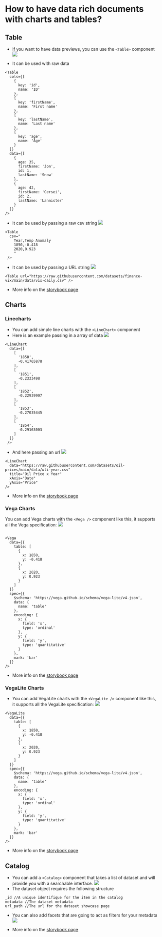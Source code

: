 # How to have data rich documents with charts and tables?


## Table

- If you want to have data previews, you can use the `<Table>` component
![](https://hackmd.io/_uploads/HyrtR_mS2.png)

- It can be used with raw data
```
<Table
  cols={[
    {
      key: 'id',
      name: 'ID'
    },
    {
      key: 'firstName',
      name: 'First name'
    },
    {
      key: 'lastName',
      name: 'Last name'
    },
    {
      key: 'age',
      name: 'Age'
    }
  ]}
  data={[
    {
      age: 35,
      firstName: 'Jon',
      id: 1,
      lastName: 'Snow'
    },
    {
      age: 42,
      firstName: 'Cersei',
      id: 2,
      lastName: 'Lannister'
    }
  ]}
/>
```

- It can be used by passing a raw csv string
![](https://hackmd.io/_uploads/SJglXtQrh.png)
```
<Table
  csv="
    Year,Temp Anomaly
    1850,-0.418
    2020,0.923
    "
 />
```

- It can be used by passing a URL string
![](https://hackmd.io/_uploads/S19GXYXBn.png)
```
<Table url="https://raw.githubusercontent.com/datasets/finance-vix/main/data/vix-daily.csv" />
```
- More info on the [storybook page](https://storybook.portaljs.org/?path=/docs/components-table--docs)

## Charts

### Linecharts

- You can add simple line charts with the `<LineChart>` component 
- Here is an example passing in a array of data
![](https://hackmd.io/_uploads/S1TBXYXH3.png)
```
<LineChart
  data={[
    [
      '1850',
      -0.41765878
    ],
    [
      '1851',
      -0.2333498
    ],
    [
      '1852',
      -0.22939907
    ],
    [
      '1853',
      -0.27035445
    ],
    [
      '1854',
      -0.29163003
    ]
  ]}
 />
```
- And here passing an url
![](https://hackmd.io/_uploads/SkHd7KXS3.png)
```
<LineChart
  data="https://raw.githubusercontent.com/datasets/oil-prices/main/data/wti-year.csv"
  title="Oil Price x Year"
  xAxis="Date"
  yAxis="Price"
/>
```
- More info on the [storybook page](https://storybook.portaljs.org/?path=/docs/components-linechart--docs)

### Vega Charts

You can add Vega charts with the `<Vega />` component like this, it supports all the Vega specification:
![](https://hackmd.io/_uploads/ryN5mYmSh.png)
```

<Vega
  data={{
    table: [
      {
        x: 1850,
        y: -0.418
      },
      {
        x: 2020,
        y: 0.923
      }
    ]
  }}
  spec={{
    $schema: 'https://vega.github.io/schema/vega-lite/v4.json',
    data: {
      name: 'table'
    },
    encoding: {
      x: {
        field: 'x',
        type: 'ordinal'
      },
      y: {
        field: 'y',
        type: 'quantitative'
      }
    },
    mark: 'bar'
  }}
/>
```
- More info on the [storybook page](https://storybook.portaljs.org/?path=/docs/components-vega--docs)

### VegaLite Charts

- You can add VegaLite charts with the `<VegaLite />` component like this, it supports all the VegaLite specification:
![](https://hackmd.io/_uploads/rJ2nQt7B3.png)
```
<VegaLite
  data={{
    table: [
      {
        x: 1850,
        y: -0.418
      },
      {
        x: 2020,
        y: 0.923
      }
    ]
  }}
  spec={{
    $schema: 'https://vega.github.io/schema/vega-lite/v4.json',
    data: {
      name: 'table'
    },
    encoding: {
      x: {
        field: 'x',
        type: 'ordinal'
      },
      y: {
        field: 'y',
        type: 'quantitative'
      }
    },
    mark: 'bar'
  }}
/>
```
- More info on the [storybook page](https://storybook.portaljs.org/?path=/docs/components-vegalite--docs)

## Catalog

- You can add a `<Catalog>` component that takes a list of dataset and will provide you with a searchable interface.
![](https://hackmd.io/_uploads/rJv-d3Xr3.png)
- The dataset object requires the following structure
```
_id //A unique identifique for the item in the catalog
metadata //The dataset metadata
url_path //The url for the dataset showcase page
```
- You can also add facets that are going to act as filters for your metadata
![](https://hackmd.io/_uploads/HygOF3XH2.png)
  
- More info on the [storybook page](https://storybook.portaljs.org/?path=/docs/components-catalog--docs)
